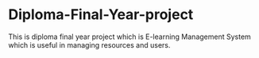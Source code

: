 # Diploma-Final-Year-project
This is diploma final year project which is E-learning Management System which is useful in managing resources and users.
